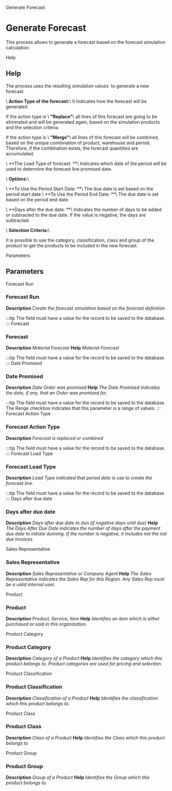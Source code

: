 
Generate Forecast
# Generate Forecast


This process allows to generate a forecast based on the forecast simulation calculation.

Help
## Help

The process uses the resulting simulation values ​ to generate a new forecast.


\ **Action Type of the forecast:**\   It Indicates how the forecast will be generated


If the action type is \ **"Replace"**\  all lines of this forecast are going to be  eliminated and will be generated again, based on the simulation products and the selection criteria.


If the action type  is \ **"Merge"**\  all lines of this forecast will be combined, based on the unique combination of product, warehouse and period. Therefore, if the combination exists, the forecast quantities are accumulated.


\ **The Load Type of forecast: **\ Indicates which date of the period will be used to determine the forecast line promised date.


\ **Options:**\ 


\ **To Use the Period Start Date: **\ The due date is set  based on the period start date 
\ **To Use the Period End Date:  **\ The due date is set based on the period end date.


\ **Days after the due date: **\  Indicates the number of days to be added or subtracted to the due date. If the value is negative, the days are subtracted.


\ **Selection Criteria:**\ 

It is possible to use the category, classification, class and group of the product to get the products to be included in the new forecast.

Parameters
## Parameters


Forecast Run
### Forecast Run

**Description**
 *Create the forecast simulation based on the forecast definition*

:::tip
The field must have a value for the record to be saved to the database.
:::
Forecast
### Forecast

**Description**
 *Material Forecast*
**Help**
 *Material Forecast*

:::tip
The field must have a value for the record to be saved to the database.
:::
Date Promised
### Date Promised

**Description**
 *Date Order was promised*
**Help**
 *The Date Promised indicates the date, if any, that an Order was promised for.*

:::tip
The field must have a value for the record to be saved to the database.
The Range checkbox indicates that this parameter is a range of values.
:::
Forecast Action Type
### Forecast Action Type

**Description**
 *Forecast is replaced or combined*

:::tip
The field must have a value for the record to be saved to the database.
:::
Forecast Load Type
### Forecast Load Type

**Description**
 *Load Type indicated that period date is use to create the forecast line.*

:::tip
The field must have a value for the record to be saved to the database.
:::
Days after due date
### Days after due date

**Description**
 *Days after due date to dun (if negative days until due)*
**Help**
 *The Days After Due Date indicates the number of days after the payment due date to initiate dunning. If the number is negative, it includes not the not due invoices.*

Sales Representative
### Sales Representative

**Description**
 *Sales Representative or Company Agent*
**Help**
 *The Sales Representative indicates the Sales Rep for this Region.  Any Sales Rep must be a valid internal user.*

Product
### Product

**Description**
 *Product, Service, Item*
**Help**
 *Identifies an item which is either purchased or sold in this organization.*

Product Category
### Product Category

**Description**
 *Category of a Product*
**Help**
 *Identifies the category which this product belongs to.  Product categories are used for pricing and selection.*

Product Classification
### Product Classification

**Description**
 *Classification of a Product*
**Help**
 *Identifies the classification which this product belongs to.*

Product Class
### Product Class

**Description**
 *Class of a Product*
**Help**
 *Identifies the Class which this product belongs to*

Product Group
### Product Group

**Description**
 *Group of a Product*
**Help**
 *Identifies the Group which this product belongs to.*
